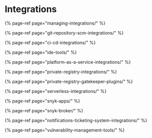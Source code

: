 # Integrations

{% page-ref page="managing-integrations/" %}

{% page-ref page="git-repository-scm-integrations/" %}

{% page-ref page="ci-cd-integrations/" %}

{% page-ref page="ide-tools/" %}

{% page-ref page="platform-as-a-service-integrations/" %}

{% page-ref page="private-registry-integrations/" %}

{% page-ref page="private-registry-gatekeeper-plugins/" %}

{% page-ref page="serverless-integrations/" %}

{% page-ref page="snyk-apps/" %}

{% page-ref page="snyk-broker/" %}

{% page-ref page="notifications-ticketing-system-integrations/" %}

{% page-ref page="vulnerability-management-tools/" %}



